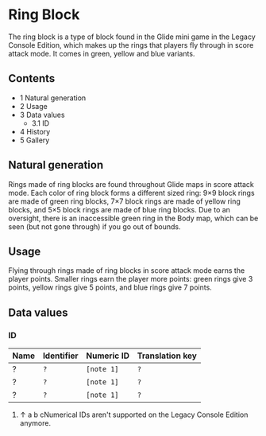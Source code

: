 # Ring Block
The ring block is a type of block found in the Glide mini game in the Legacy Console Edition, which makes up the rings that players fly through in score attack mode. It comes in green, yellow and blue variants.

## Contents
- 1 Natural generation
- 2 Usage
- 3 Data values
	- 3.1 ID
- 4 History
- 5 Gallery

## Natural generation
Rings made of ring blocks are found throughout Glide maps in score attack mode. Each color of ring block forms a different sized ring: 9×9 block rings are made of green ring blocks, 7×7 block rings are made of yellow ring blocks, and 5×5 block rings are made of blue ring blocks. Due to an oversight, there is an inaccessible green ring in the Body map, which can be seen (but not gone through) if you go out of bounds.

## Usage
Flying through rings made of ring blocks in score attack mode earns the player points. Smaller rings earn the player more points: green rings give 3 points, yellow rings give 5 points, and blue rings give 7 points.

## Data values
### ID
| Name | Identifier | Numeric ID | Translation key |
|------|------------|------------|-----------------|
| ?    | `?`        | `[note 1]` | `?`             |
| ?    | `?`        | `[note 1]` | `?`             |
| ?    | `?`        | `[note 1]` | `?`             |

1. ↑ a b cNumerical IDs aren't supported on the Legacy Console Edition anymore.


